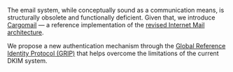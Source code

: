 The email system, while conceptually sound as a communication means, is structurally obsolete and functionally deficient. Given that, we introduce [Cargomail](https://github.com/cargomail-org/cargomail) — a reference implementation of the [revised Internet Mail architecture](https://github.com/cargomail-org/cargomail/raw/main/whitepaper/Cargomail.pdf).

We propose a new authentication mechanism through the [Global Reference Identity Protocol (GRIP)](https://github.com/cargomail-org/grip) that helps overcome the limitations of the current DKIM system.